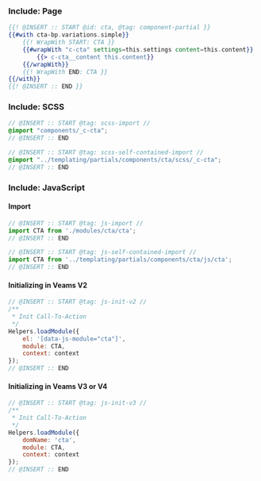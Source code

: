 
### Include: Page

``` hbs
{{! @INSERT :: START @id: cta, @tag: component-partial }}
{{#with cta-bp.variations.simple}}
    {{! WrapWith START: CTA }}
    {{#wrapWith "c-cta" settings=this.settings content=this.content}}
        {{> c-cta__content this.content}}
    {{/wrapWith}}
    {{! WrapWith END: CTA }}
{{/with}}
{{! @INSERT :: END }}
```

### Include: SCSS

``` scss
// @INSERT :: START @tag: scss-import //
@import "components/_c-cta";
// @INSERT :: END

// @INSERT :: START @tag: scss-self-contained-import // 
@import "../templating/partials/components/cta/scss/_c-cta";
// @INSERT :: END
```

### Include: JavaScript

#### Import
``` js
// @INSERT :: START @tag: js-import //
import CTA from './modules/cta/cta';
// @INSERT :: END

// @INSERT :: START @tag: js-self-contained-import //
import CTA from '../templating/partials/components/cta/js/cta';
// @INSERT :: END
```

#### Initializing in Veams V2
``` js
// @INSERT :: START @tag: js-init-v2 // 
/**
 * Init Call-To-Action
 */
Helpers.loadModule({
	el: '[data-js-module="cta"]',
	module: CTA,
	context: context
});
// @INSERT :: END
```

#### Initializing in Veams V3 or V4
``` js
// @INSERT :: START @tag: js-init-v3 // 
/**
 * Init Call-To-Action
 */
Helpers.loadModule({
	domName: 'cta',
	module: CTA,
	context: context
});
// @INSERT :: END
```
